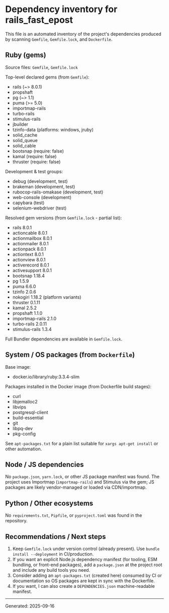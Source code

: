 # Dependency inventory for rails_fast_epost

This file is an automated inventory of the project's dependencies produced by scanning `Gemfile`, `Gemfile.lock`, and `Dockerfile`.

## Ruby (gems)

Source files: `Gemfile`, `Gemfile.lock`

Top-level declared gems (from `Gemfile`):

- rails (~> 8.0.1)
- propshaft
- pg (~> 1.1)
- puma (>= 5.0)
- importmap-rails
- turbo-rails
- stimulus-rails
- jbuilder
- tzinfo-data (platforms: windows, jruby)
- solid_cache
- solid_queue
- solid_cable
- bootsnap (require: false)
- kamal (require: false)
- thruster (require: false)

Development & test groups:

- debug (development, test)
- brakeman (development, test)
- rubocop-rails-omakase (development, test)
- web-console (development)
- capybara (test)
- selenium-webdriver (test)

Resolved gem versions (from `Gemfile.lock` - partial list):

- rails 8.0.1
- actioncable 8.0.1
- actionmailbox 8.0.1
- actionmailer 8.0.1
- actionpack 8.0.1
- actiontext 8.0.1
- actionview 8.0.1
- activerecord 8.0.1
- activesupport 8.0.1
- bootsnap 1.18.4
- pg 1.5.9
- puma 6.6.0
- tzinfo 2.0.6
- nokogiri 1.18.2 (platform variants)
- thruster 0.1.11
- kamal 2.5.2
- propshaft 1.1.0
- importmap-rails 2.1.0
- turbo-rails 2.0.11
- stimulus-rails 1.3.4

Full Bundler dependencies are available in `Gemfile.lock`.

## System / OS packages (from `Dockerfile`)

Base image:

- docker.io/library/ruby:3.3.4-slim

Packages installed in the Docker image (from Dockerfile build stages):

- curl
- libjemalloc2
- libvips
- postgresql-client
- build-essential
- git
- libpq-dev
- pkg-config

See `apt-packages.txt` for a plain list suitable for `xargs apt-get install` or other automation.

## Node / JS dependencies

No `package.json`, `yarn.lock`, or other JS package manifest was found. The project uses Importmap (`importmap-rails`) and Stimulus via the gem; JS packages are likely vendor-managed or loaded via CDN/importmap.

## Python / Other ecosystems

No `requirements.txt`, `Pipfile`, or `pyproject.toml` was found in the repository.

## Recommendations / Next steps

1. Keep `Gemfile.lock` under version control (already present). Use `bundle install --deployment` in CI/production.
2. If you want an explicit Node.js dependency manifest (for tooling, ESM bundling, or front-end packages), add a `package.json` at the project root and include any build tools you need.
3. Consider adding an `apt-packages.txt` (created here) consumed by CI or documentation so OS packages are kept in sync with the Dockerfile.
4. If you want, I can also create a `DEPENDENCIES.json` machine-readable manifest.

---
Generated: 2025-09-16
